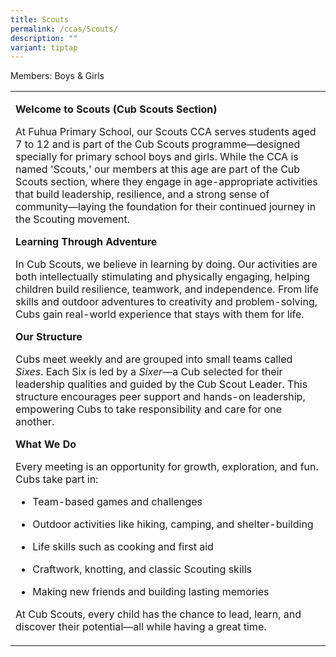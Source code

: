 ```yaml
---
title: Scouts
permalink: /ccas/Scouts/
description: ""
variant: tiptap
---
```

<p>Members: Boys&nbsp;&amp; Girls</p>
<table style="minWidth: 25px">
<colgroup>
<col>
</colgroup>
<tbody>
<tr>
<td rowspan="1" colspan="1">
<p><strong>Welcome to Scouts (Cub Scouts Section)</strong>
</p>
<p>At Fuhua Primary School, our Scouts CCA serves students aged 7 to 12 and
is part of the Cub Scouts programme—designed specially for primary school
boys and girls. While the CCA is named 'Scouts,' our members at this age
are part of the Cub Scouts section, where they engage in age-appropriate
activities that build leadership, resilience, and a strong sense of community—laying
the foundation for their continued journey in the Scouting movement.</p>
<p><strong>Learning Through Adventure</strong>
</p>
<p>In Cub Scouts, we believe in learning by doing. Our activities are both
intellectually stimulating and physically engaging, helping children build
resilience, teamwork, and independence. From life skills and outdoor adventures
to creativity and problem-solving, Cubs gain real-world experience that
stays with them for life.</p>
<p><strong>Our Structure</strong>
</p>
<p>Cubs meet weekly and are grouped into small teams called <em>Sixes</em>.
Each Six is led by a <em>Sixer</em>—a Cub selected for their leadership
qualities and guided by the Cub Scout Leader. This structure encourages
peer support and hands-on leadership, empowering Cubs to take responsibility
and care for one another.</p>
<p><strong>What We Do</strong>
</p>
<p>Every meeting is an opportunity for growth, exploration, and fun. Cubs
take part in:</p>
<ul data-tight="true" class="tight">
<li>
<p>Team-based games and challenges</p>
</li>
<li>
<p>Outdoor activities like hiking, camping, and shelter-building</p>
</li>
<li>
<p>Life skills such as cooking and first aid</p>
</li>
<li>
<p>Craftwork, knotting, and classic Scouting skills</p>
</li>
<li>
<p>Making new friends and building lasting memories</p>
</li>
</ul>
<p>At Cub Scouts, every child has the chance to lead, learn, and discover
their potential—all while having a great time.</p>
</td>
</tr>
</tbody>
</table>
<p></p>